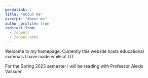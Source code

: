 ```yaml
---
permalink: /
title: "About me"
excerpt: "About me"
author_profile: true
redirect_from: 
  - /about/
  - /about.html
---
```


Welcome to my homepage. Currently this website hosts educational materials I have made while at UT. 

For the Spring 2023 semester I will be reading with Professor Alexis Vassuer. 



